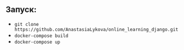 ## Запуск:
* `git clone https://github.com/AnastasiaLykova/online_learning_django.git`
* `docker-compose build`
* `docker-compose up`
